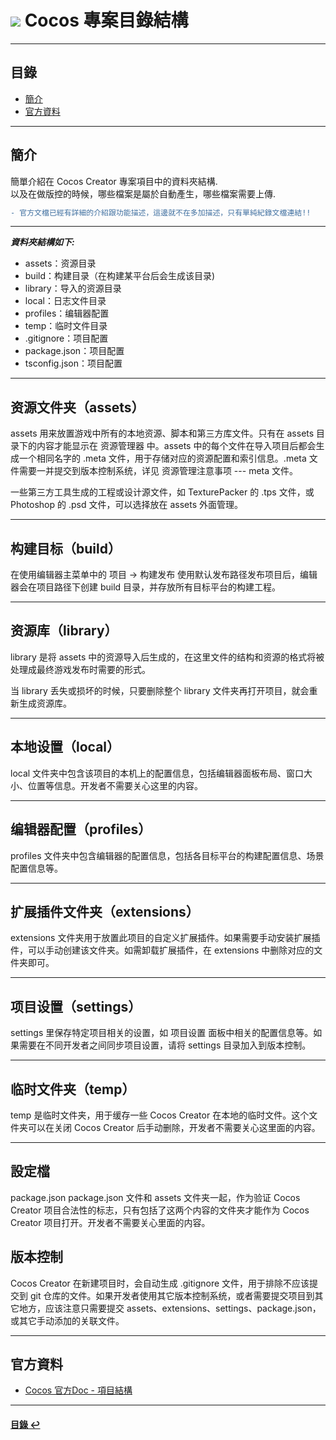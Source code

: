 # ![](https://drive.google.com/uc?id=10INx5_pkhMcYRdx_OO4rXNXxcsvPtBYq) Cocos 專案目錄結構

---

<!--ts-->
## 目錄
* [簡介](#簡介)
* [官方資料](#官方資料)
<!--te-->

---

## 簡介
簡單介紹在 Cocos Creator 專案項目中的資料夾結構. <br>
以及在做版控的時候，哪些檔案是屬於自動產生，哪些檔案需要上傳.<br>

```diff
- 官方文檔已經有詳細的介紹跟功能描述，這邊就不在多加描述，只有單純紀錄文檔連結!!
```

---

***資料夾結構如下:***
- assets：资源目录
- build：构建目录（在构建某平台后会生成该目录)
- library：导入的资源目录
- local：日志文件目录 
- profiles：编辑器配置
- temp：临时文件目录
- .gitignore：项目配置
- package.json：项目配置
- tsconfig.json：项目配置

---

## 资源文件夹（assets）


assets 用来放置游戏中所有的本地资源、脚本和第三方库文件。只有在 assets 目录下的内容才能显示在 资源管理器 中。assets 中的每个文件在导入项目后都会生成一个相同名字的 .meta 文件，用于存储对应的资源配置和索引信息。.meta 文件需要一并提交到版本控制系统，详见 资源管理注意事项 --- meta 文件。

一些第三方工具生成的工程或设计源文件，如 TexturePacker 的 .tps 文件，或 Photoshop 的 .psd 文件，可以选择放在 assets 外面管理。

---

## 构建目标（build）

在使用编辑器主菜单中的 项目 -> 构建发布 使用默认发布路径发布项目后，编辑器会在项目路径下创建 build 目录，并存放所有目标平台的构建工程。

---

## 资源库（library）
library 是将 assets 中的资源导入后生成的，在这里文件的结构和资源的格式将被处理成最终游戏发布时需要的形式。

当 library 丢失或损坏的时候，只要删除整个 library 文件夹再打开项目，就会重新生成资源库。

---

## 本地设置（local）
local 文件夹中包含该项目的本机上的配置信息，包括编辑器面板布局、窗口大小、位置等信息。开发者不需要关心这里的内容。

---

## 编辑器配置（profiles）
profiles 文件夹中包含编辑器的配置信息，包括各目标平台的构建配置信息、场景配置信息等。

---

## 扩展插件文件夹（extensions）
extensions 文件夹用于放置此项目的自定义扩展插件。如果需要手动安装扩展插件，可以手动创建该文件夹。如需卸载扩展插件，在 extensions 中删除对应的文件夹即可。

---

## 项目设置（settings）
settings 里保存特定项目相关的设置，如 项目设置 面板中相关的配置信息等。如果需要在不同开发者之间同步项目设置，请将 settings 目录加入到版本控制。

---

## 临时文件夹（temp）
temp 是临时文件夹，用于缓存一些 Cocos Creator 在本地的临时文件。这个文件夹可以在关闭 Cocos Creator 后手动删除，开发者不需要关心这里面的内容。

---

## 設定檔
package.json
package.json 文件和 assets 文件夹一起，作为验证 Cocos Creator 项目合法性的标志，只有包括了这两个内容的文件夹才能作为 Cocos Creator 项目打开。开发者不需要关心里面的内容。

## 版本控制
Cocos Creator 在新建项目时，会自动生成 .gitignore 文件，用于排除不应该提交到 git 仓库的文件。如果开发者使用其它版本控制系统，或者需要提交项目到其它地方，应该注意只需要提交 assets、extensions、settings、package.json，或其它手动添加的关联文件。

---

## 官方資料
* [Cocos 官方Doc - 項目結構](https://docs.cocos.com/creator/manual/zh/getting-started/project-structure/) <br>

---
<!--ts-->
#### [目錄 ↩](#目錄)
<!--te-->
